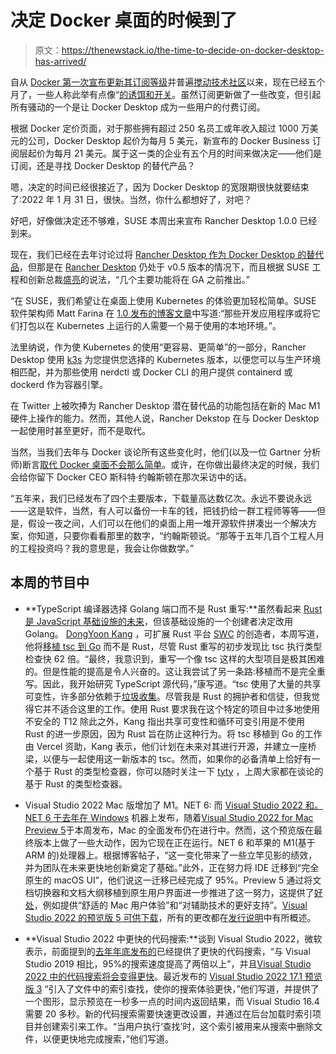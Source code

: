 # 决定 Docker 桌面的时候到了

> 原文：<https://thenewstack.io/the-time-to-decide-on-docker-desktop-has-arrived/>

自从 [Docker 第一次宣布更新其订阅等级](https://www.docker.com/blog/updating-product-subscriptions/)并普遍[搅动技术社区](https://thenewstack.io/this-week-in-programming-docker-and-the-internet-of-entitlement/)以来，现在已经五个月了，一些人称此举有点像“[的诱饵和开关](https://twitter.com/jbeda/status/1432803352853684227?ref_src=twsrc%5Etfw%7Ctwcamp%5Etweetembed%7Ctwterm%5E1432803352853684227%7Ctwgr%5E%7Ctwcon%5Es1_&ref_url=https%3A%2F%2Ffeedly.com%2F)。虽然订阅更新做了一些改变，但引起所有骚动的一个是让 Docker Desktop 成为一些用户的付费订阅。

根据 Docker 定价页面，对于那些拥有超过 250 名员工或年收入超过 1000 万美元的公司，Docker Desktop 起价为每月 5 美元，新宣布的 Docker Business 订阅层起价为每月 21 美元。属于这一类的企业有五个月的时间来做决定——他们是订阅，还是寻找 Docker Desktop 的替代产品？

嗯，决定的时间已经很接近了，因为 Docker Desktop 的宽限期很快就要结束了:2022 年 1 月 31 日，很快。当然，你什么都想好了，对吧？

好吧，好像做决定还不够难，SUSE 本周出来宣布 Rancher Desktop 1.0.0 已经到来。

现在，我们已经在去年讨论过将 [Rancher Desktop 作为 Docker Desktop 的替代品](https://thenewstack.io/this-week-in-programming-ranchers-docker-desktop-replacement/)，但那是在 [Rancher Desktop](https://rancherdesktop.io/) 仍处于 v0.5 版本的情况下，而且根据 SUSE 工程和创新总裁[盛亮](https://www.linkedin.com/in/shengliang)的说法，“几个主要功能将在 GA 之前推出。”

“在 SUSE，我们希望让在桌面上使用 Kubernetes 的体验更加轻松简单。SUSE 软件架构师 Matt Farina 在 [1.0 发布的博客文章](https://www.suse.com/c/rancher_blog/rancher-desktop-1-0-0-has-arrived/)中写道:“那些开发应用程序或将它们打包以在 Kubernetes 上运行的人需要一个易于使用的本地环境。”。

法里纳说，作为使 Kubernetes 的使用“更容易、更简单”的一部分，Rancher Desktop 使用 [k3s](https://k3s.io/) 为您提供您选择的 Kubernetes 版本，以便您可以与生产环境相匹配，并为那些使用 nerdctl 或 Docker CLI 的用户提供 containerd 或 dockerd 作为容器引擎。

在 Twitter 上被吹捧为 Rancher Desktop 潜在替代品的功能包括在新的 Mac M1 硬件上操作的能力。然而，其他人说，Rancher Dekstop 在与 Docker Desktop 一起使用时甚至更好，而不是取代。

当然，当我们去年与 Docker 谈论所有这些变化时，他们(以及一位 Gartner 分析师)断言[取代 Docker 桌面不会那么简单](https://thenewstack.io/docker-defends-desktop-pricing-says-support-led-to-faster-features/)。或许，在你做出最终决定的时候，我们会给你留下 Docker CEO 斯科特·约翰斯顿在那次采访中的话。

“五年来，我们已经发布了四个主要版本，下载量高达数亿次。永远不要说永远——这是软件，当然，有人可以备份一卡车的钱，把钱扔给一群工程师等等——但是，假设一夜之间，人们可以在他们的桌面上用一堆开源软件拼凑出一个解决方案，你知道，只要你看看那里的数字，“约翰斯顿说。“那等于五年几百个工程人月的工程投资吗？我的意思是，我会让你做数学。”

## 本周的节目中

*   **TypeScript 编译器选择 Golang 端口而不是 Rust 重写:**虽然看起来 [Rust 是 JavaScript 基础设施的未来](https://leerob.io/blog/rust)，但该基础设施的一个创建者决定改用 Golang。 [DongYoon Kang](https://twitter.com/kdy1dev?lang=en) ，可扩展 Rust 平台 [SWC](https://swc.rs/) 的创造者，本周写道，他将[移植 tsc 到 Go](https://kdy1.dev/posts/2022/1/tsc-go) 而不是 Rust，尽管 Rust 重写的初步发现比 tsc 执行类型检查快 62 倍。“最终，我意识到，重写一个像 tsc 这样的大型项目是极其困难的。但是性能的提高是令人兴奋的。这让我尝试了另一条路:移植而不是完全重写。因此，我开始研究 TypeScript 源代码，”康写道。“tsc 使用了大量的共享可变性，许多部分依赖于[垃圾收集](https://en.wikipedia.org/wiki/Garbage_collection_(computer_science))。尽管我是 Rust 的拥护者和信徒，但我觉得它并不适合这里的工作。使用 Rust 要求我在这个特定的项目中过多地使用不安全的 T12 除此之外，Kang 指出共享可变性和循环可变引用是不使用 Rust 的进一步原因，因为 Rust 旨在防止这种行为。将 tsc 移植到 Go 的工作由 Vercel 资助，Kang 表示，他们计划在未来对其进行开源，并建立一座桥梁，以便与一起使用这一新版本的 tsc。然而，如果你的必备清单上恰好有一个基于 Rust 的类型检查器，你可以随时关注一下 [tyty](https://zackoverflow.dev/writing/tyty) ，上周大家都在谈论的基于 Rust 的类型检查器。

*   Visual Studio 2022 Mac 版增加了 M1。NET 6: 而 [Visual Studio 2022 和。NET 6 于去年在 Windows](https://thenewstack.io/visual-studio-2022-and-net-6-finally-arrive/) 机器上发布，随着[Visual Studio 2022 for Mac Preview 5](https://devblogs.microsoft.com/visualstudio/visual-studio-2022-for-mac-preview-5/)于本周发布，Mac 的全面发布仍在进行中。然而，这个预览版在最终版本上做了一些大动作，因为它现在正在运行。NET 6 和苹果的 M1(基于 ARM 的)处理器上。根据博客帖子，“这一变化带来了一些立竿见影的绩效，并为团队在未来更快地创新奠定了基础。”此外，正在努力将 IDE 迁移到“完全原生的 macOS UI”，他们说这一迁移已经完成了 95%。Preview 5 通过将文档切换器和文档大纲移植到原生用户界面进一步推进了这一努力，这提供了[好处](https://devblogs.microsoft.com/visualstudio/visual-studio-2022-for-mac-preview-1-is-now-available/)，例如提供“舒适的 Mac 用户体验”和“对辅助技术的更好支持”。[Visual Studio 2022 的预览版 5 可供下载](https://aka.ms/installer/preview)，所有的更改都在[发行说明](https://docs.microsoft.com/en-us/visualstudio/releases/2022/mac-release-notes-preview)中有所概述。
*   **Visual Studio 2022 中更快的代码搜索:**谈到 Visual Studio 2022，微软表示，前面提到的[去年年底发布的](https://thenewstack.io/visual-studio-2022-and-net-6-finally-arrive/)已经提供了更快的代码搜索，“与 Visual Studio 2019 相比，95%的搜索速度提高了两倍以上”，并且[Visual Studio 2022 中的代码搜索将会变得更快](https://devblogs.microsoft.com/visualstudio/code-search-in-visual-studio-is-about-to-get-much-faster/)。最近发布的 [Visual Studio 2022 17.1 预览版 3](https://docs.microsoft.com/en-us/visualstudio/releases/2022/release-notes-preview) “引入了文件中的索引查找，使你的搜索体验更快，”他们写道，并提供了一个图形，显示预览在一秒多一点的时间内返回结果，而 Visual Studio 16.4 需要 20 多秒。新的代码搜索需要快速更改设置，并通过在后台加载时索引项目并创建索引来工作。“当用户执行‘查找’时，这个索引被用来从搜索中删除文件，以便更快地完成搜索，”他们写道。

<svg xmlns:xlink="http://www.w3.org/1999/xlink" viewBox="0 0 68 31" version="1.1"><title>Group</title> <desc>Created with Sketch.</desc></svg>
